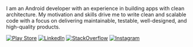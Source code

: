 
I am an Android developer with an experience in building apps with clean architecture. My motivation and skills drive me to write clean and scalable code with a focus on delivering maintainable, testable, well-designed, and high-quality products.



[![Play Store](https://img.shields.io/badge/-PlayStore-ffffff?style=flat&logo=googleplay&logoColor=27ae60)](https://play.google.com/store/apps/details?id=com.moataz.afternoonhadeeth&hl=en&gl=US) [![LinkedIn](https://img.shields.io/badge/-LinkedIn-ffffff?style=flat&logo=linkedin&logoColor=0984e3)](https://www.linkedin.com/in/moataz-badawy) [![StackOverflow](https://img.shields.io/badge/-StackOverflow-ffffff?style=flat&logo=StackOverflow)](https://stackoverflow.com/users/13440404/moataz) [![Instagram](https://img.shields.io/badge/-Instagram-ffffff?style=flat&logo=Instagram)](https://www.instagram.com/thecoderui/?hl=en)
